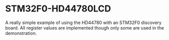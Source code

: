 STM32F0-HD44780LCD
==================

A really simple example of using the HD44780 with an STM32F0 discovery board. All register values are implemented though only some are used in the demonstration.
